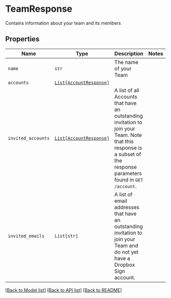# TeamResponse

Contains information about your team and its members

## Properties
Name | Type | Description | Notes
------------ | ------------- | ------------- | -------------
| `name` | ```str``` |  The name of your Team  |  |
| `accounts` | [```List[AccountResponse]```](AccountResponse.md) |    |  |
| `invited_accounts` | [```List[AccountResponse]```](AccountResponse.md) |  A list of all Accounts that have an outstanding invitation to join your Team. Note that this response is a subset of the response parameters found in `GET /account`.  |  |
| `invited_emails` | ```List[str]``` |  A list of email addresses that have an outstanding invitation to join your Team and do not yet have a Dropbox Sign account.  |  |

[[Back to Model list]](../README.md#documentation-for-models) [[Back to API list]](../README.md#documentation-for-api-endpoints) [[Back to README]](../README.md)

